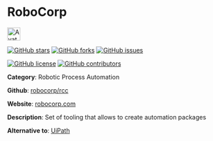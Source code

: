 
# RoboCorp 

<a href="https://robocorp.com/"><img src="https://icons.duckduckgo.com/ip3/robocorp.com.ico" alt="Avatar" width="30" height="30" /></a>

[![GitHub stars](https://img.shields.io/github/stars/robocorp/rcc.svg?style=social&label=Star&maxAge=2592000)](https://GitHub.com/robocorp/rcc/stargazers/) [![GitHub forks](https://img.shields.io/github/forks/robocorp/rcc.svg?style=social&label=Fork&maxAge=2592000)](https://GitHub.com/robocorp/rcc/network/) [![GitHub issues](https://img.shields.io/github/issues/robocorp/rcc.svg)](https://GitHub.com/Nrobocorp/rcc/issues/)

[![GitHub license](https://img.shields.io/github/license/robocorp/rcc.svg)](https://github.com/robocorp/rcc/blob/master/LICENSE) [![GitHub contributors](https://img.shields.io/github/contributors/robocorp/rcc.svg)](https://GitHub.com/robocorp/rcc/graphs/contributors/) 

**Category**: Robotic Process Automation

**Github**: [robocorp/rcc](https://github.com/robocorp/rcc)

**Website**: [robocorp.com](https://robocorp.com/)

**Description**:
Set of tooling that allows to create automation packages

**Alternative to**: [UiPath](https://www.uipath.com/)
